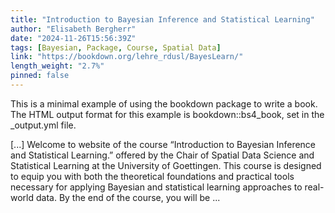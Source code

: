 ```yaml
---
title: "Introduction to Bayesian Inference and Statistical Learning"
author: "Elisabeth Bergherr"
date: "2024-11-26T15:56:39Z"
tags: [Bayesian, Package, Course, Spatial Data]
link: "https://bookdown.org/lehre_rdusl/BayesLearn/"
length_weight: "2.7%"
pinned: false
---
```


<p>This is a minimal example of using the bookdown package to write a book.
The HTML output format for this example is bookdown::bs4_book,
set in the _output.yml file.</p> [...] Welcome to website of the course “Introduction to Bayesian Inference and Statistical Learning.” offered by the Chair of Spatial Data Science and Statistical Learning at the University of Goettingen. This course is designed to equip you with both the theoretical foundations and practical tools necessary for applying Bayesian and statistical learning approaches to real-world data. By the end of the course, you will be ...
